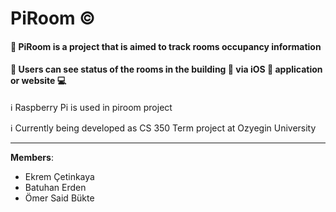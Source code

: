 # PiRoom :copyright:
#### :small_blue_diamond: PiRoom is a project that is aimed to track rooms occupancy information

#### :small_blue_diamond: Users can see status of the rooms in the building :office: via iOS :iphone: application or website :computer:

:information_source: Raspberry Pi is used in piroom project

:information_source: Currently being developed as CS 350 Term project at Ozyegin University

--------------
**Members**:
   * Ekrem Çetinkaya
   * Batuhan Erden
   * Ömer Said Bükte

